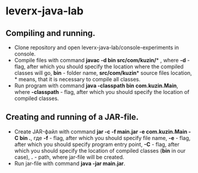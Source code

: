 # leverx-java-lab

## Сompiling and running.

-  Clone repository and open leverx-java-lab/console-experiments in console.
-  Compile files with command **javac -d bin src/com/kuzin/*** , where **-d** - flag, after which you should specify the location where the compiled classes will go, **bin** - folder name, **src/com/kuzin*** source files location, * means, that it is necessary to compile all classes.
-  Run program with command **java -classpath bin com.kuzin.Main**, where **-classpath** - flag, after which you should specify the location of compiled classes.

## Сreating and running of a JAR-file.

- Create JAR-файл with command **jar -c -f  main.jar -e com.kuzin.Main  -C bin .**, где **-f** -  flag, after which you should specify file name, **-e** - flag, after which you should specify program entry point, **-C** - flag, after which you should specify the location of compiled classes  (**bin** in our case), **.** - path, where jar-file will be created.
- Run jar-file with command **java -jar main.jar**.
